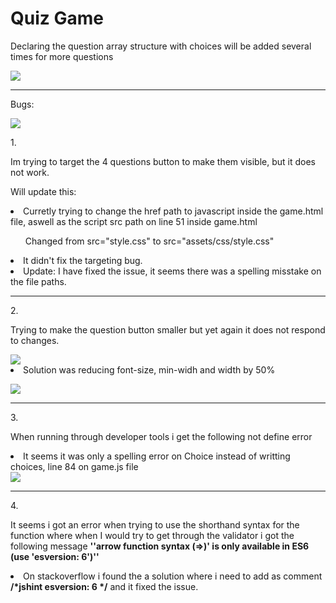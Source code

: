 <h1>Quiz Game</h1>

<p> Declaring the question array structure with choices will be added several times for more questions</p>
<img src="https://i.imgur.com/QTasMCi.png">
<hr>
<p> Bugs:</p>
<img src="https://i.imgur.com/bODTodv.png">
<p>1.</ul>
<p>Im trying to target the 4 questions button to make them visible, but it does not work.</p><p>Will update this:
<li>Curretly trying to change the href path to javascript inside the game.html file, aswell as the script src path on line 51 inside game.html</p>
<ul>Changed from src="style.css" to src="assets/css/style.css"</ul>
<li>It didn't fix the targeting bug.
<li>Update: I have fixed the issue, it seems there was a spelling misstake on the file paths.
<hr>
<p>2.</ul>
<p>Trying to make the question button smaller but yet again it does not respond to changes.</p>
<img src="https://i.imgur.com/yNKkE9F.png">
<li>Solution was reducing font-size, min-widh and width by 50%</li>
<p></p>
<img src="https://i.imgur.com/F0DvL4Y.png">
<hr>
<p>3.</p>
<p>When running through developer tools i get the following not define error</p>
<li>It seems it was only a spelling error on Choice instead of writting choices, line 84 on game.js file</li>
<img src ="https://i.imgur.com/zDljDY2.png">
<hr>
<p>4.</p>
<p>It seems i got an error when trying to use the shorthand syntax for the function where when I would try to get through the validator i got the following message <strong>''arrow function syntax (=>)' is only available in ES6 (use 'esversion: 6')''</strong></p>
<li>On stackoverflow i found the a solution where i need to add as comment <strong>/*jshint esversion: 6 */</strong> and it fixed the issue.</li> 